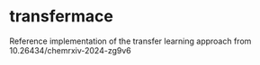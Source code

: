 # transfermace
Reference implementation of the transfer learning approach from 10.26434/chemrxiv-2024-zg9v6
